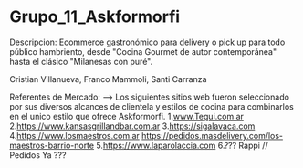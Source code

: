 # Grupo_11_Askformorfi
Descripcion: Ecommerce gastronómico para delivery o pick up para todo público hambriento, desde "Cocina Gourmet de autor contemporánea" hasta el clásico "Milanesas con puré".

Cristian Villanueva, 
 Franco Mammoli,
 Santi Carranza

Referentes de Mercado: --> Los siguientes sitios web fueron seleccionado por sus diversos alcances de clientela y estilos de cocina para combinarlos en el unico estilo que ofrece Askformorfi.
1.www.Tegui.com.ar 
2.https://www.kansasgrillandbar.com.ar
3.https://sigalavaca.com
4.https://www.losmaestros.com.ar
  https://pedidos.masdelivery.com/los-maestros-barrio-norte
5.https://www.laparolaccia.com
6.??? Rappi // Pedidos Ya ???
